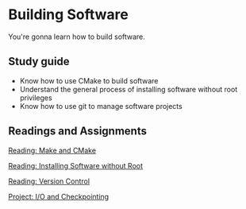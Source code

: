 # Building Software

You're gonna learn how to build software.

## Study guide

- Know how to use CMake to build software
- Understand the general process of installing software without root privileges
- Know how to use git to manage software projects

## Readings and Assignments

[Reading: Make and CMake](../readings/make-and-cmake.md)

[Reading: Installing Software without Root](../readings/install-software-without-root.md)

[Reading: Version Control](../readings/git.md)

[Project: I/O and Checkpointing](../project/phase2.md)
